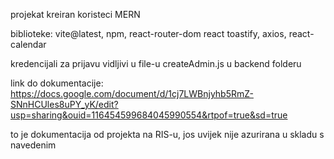 projekat kreiran koristeci MERN

biblioteke: vite@latest, npm, react-router-dom react toastify, axios, react-calendar

kredencijali za prijavu vidljivi u file-u createAdmin.js u backend folderu


link do dokumentacije: https://docs.google.com/document/d/1cj7LWBnjyhb5RmZ-SNnHCUles8uPY_yK/edit?usp=sharing&ouid=116454599684045990554&rtpof=true&sd=true

to je dokumentacija od projekta na RIS-u, jos uvijek nije azurirana u skladu s navedenim
